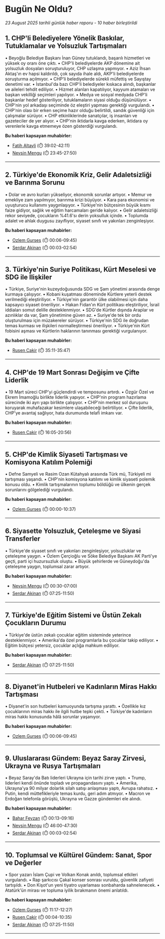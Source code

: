 # Bugün Ne Oldu?

*23 August 2025 tarihli günlük haber raporu - 10 haber birleştirildi*

## 1. CHP'li Belediyelere Yönelik Baskılar, Tutuklamalar ve Yolsuzluk Tartışmaları

• Beyoğlu Belediye Başkanı İnan Güney tutuklandı, başarılı hizmetleri ve yüksek oy oranı öne çıktı.
• CHP'li belediyelerde AKP dönemine ait yolsuzluk dosyaları soruşturuluyor, CHP uzlaşma yapmıyor.
• Aziz İhsan Aktaş'ın ev hapsi kaldırıldı, çok sayıda ihale aldı, AKP'li belediyelerde soruşturma açılmıyor.
• CHP'li belediyelerde sürekli müfettiş ve Sayıştay denetimi var.
• İstanbul'da bazı CHP'li belediyeler kıskaca alındı, başkanlar ve aileleri tehdit ediliyor.
• Hizmet alanları kapatılıyor, kayyum atamaları ve başkan vekilliği seçimleri yapılıyor.
• Medya ve sosyal medyada CHP'li başkanlar hedef gösteriliyor, tutuklamaların siyasi olduğu düşünülüyor.
• CHP'nin yol arkadaşı seçiminde öz eleştiri yapması gerektiği vurgulandı.
• CHP'nin olası bir erken seçime hazır olduğu belirtildi, sandık güvenliği için çalışmalar sürüyor.
• CHP etkinliklerinde sanatçılar, iş insanları ve gazeteciler de yer alıyor.
• CHP'nin iktidarla kavga ederken, iktidara oy verenlerle kavga etmemeye özen gösterdiği vurgulandı.

**Bu haberi kapsayan muhabirler:**

- [Fatih Altayli](https://www.youtube.com/watch?v=v2750UM3UK0&t=2342s) (⏱️ 39:02-42:11)
- [Nevsin Mengu](https://www.youtube.com/watch?v=LY2Oq6D1UB4&t=1425s) (⏱️ 23:45-27:50)

---

## 2. Türkiye'de Ekonomik Kriz, Gelir Adaletsizliği ve Barınma Sorunu

• Dolar ve avro kurları yükseliyor, ekonomik sorunlar artıyor.
• Memur ve emekliye zam yapılmıyor, barınma krizi büyüyor.
• Kara para ekonomisi ve uyuşturucu kullanımı yaygınlaşıyor.
• Türkiye'nin bütçesinin büyük kısmı faize gidiyor, sağlık ve eğitim harcamaları geride kalıyor.
• Gelir adaletsizliği rekor seviyede, çocukların %41.6'sı derin yoksulluk içinde.
• Toplumda adalet ve ahlak duygusu zayıflıyor, siyaset sınıfı ve yakınları zenginleşiyor.

**Bu haberi kapsayan muhabirler:**

- [Ozlem Gurses](https://www.youtube.com/watch?v=B_fEJ7yfXyE&t=6s) (⏱️ 00:06-09:45)
- [Serdar Akinan](https://www.youtube.com/watch?v=l1Hgm2LCILE&t=3s) (⏱️ 00:03-02:54)

---

## 3. Türkiye'nin Suriye Politikası, Kürt Meselesi ve SDG ile İlişkiler

• Türkiye, Suriye'nin kuzeydoğusunda SDG ve Şam yönetimi arasında denge kurmaya çalışıyor.
• Kobani kuşatması döneminde Kürtlere yeterli destek verilmediği eleştiriliyor.
• Türkiye'nin garantör ülke olabilmesi için daha kapsayıcı siyaset öneriliyor.
• Hakan Fidan'ın Kürt politikası eleştiriliyor, İsrail iddiaları somut delille desteklenmiyor.
• SDG'de Kürtler dışında Araplar ve azınlıklar da var, Şam yönetimine güven az.
• Suriye'de tek bir ordu oluşturulması için müzakereler sürüyor.
• Türkiye'nin SDG ile doğrudan temas kurması ve ilişkileri normalleştirmesi öneriliyor.
• Türkiye'nin Kürt fobisini aşması ve Kürtlerin haklarının tanınması gerektiği vurgulanıyor.

**Bu haberi kapsayan muhabirler:**

- [Rusen Cakir](https://www.youtube.com/watch?v=YiIRCsOCjQA&t=2111s) (⏱️ 35:11-35:47)

---

## 4. CHP'de 19 Mart Sonrası Değişim ve Çifte Liderlik

• 19 Mart süreci CHP'yi güçlendirdi ve temposunu artırdı.
• Özgür Özel ve Ekrem İmamoğlu birlikte liderlik yapıyor.
• CHP'nin program hazırlama sürecinde iki ayrı yapı birlikte çalışıyor.
• CHP'nin merkez sol duruşunu koruyarak muhafazakar kesimlere ulaşabileceği belirtiliyor.
• Çifte liderlik, CHP'ye avantaj sağlıyor, hata durumunda telafi imkanı var.

**Bu haberi kapsayan muhabirler:**

- [Rusen Cakir](https://www.youtube.com/watch?v=YiIRCsOCjQA&t=965s) (⏱️ 16:05-20:56)

---

## 5. CHP'de Kimlik Siyaseti Tartışması ve Komisyona Katılım Polemiği

• Defne Samyeli ve Rasim Ozan Kütahyalı arasında Türk mü, Türkiyeli mi tartışması yaşandı.
• CHP'nin komisyona katılımı ve kimlik siyaseti polemik konusu oldu.
• Kimlik tartışmalarının toplumu böldüğü ve ülkenin gerçek sorunlarını gölgelediği vurgulandı.

**Bu haberi kapsayan muhabirler:**

- [Ozlem Gurses](https://www.youtube.com/watch?v=B_fEJ7yfXyE) (⏱️ 00:00-10:37)

---

## 6. Siyasette Yolsuzluk, Çeteleşme ve Siyasi Transferler

• Türkiye'de siyaset sınıfı ve yakınları zenginleşiyor, yolsuzluklar ve çeteleşme yaygın.
• Özlem Çerçioğlu ve Söke Belediye Başkanı AK Parti'ye geçti, parti içi huzursuzluk oluştu.
• Büyük şehirlerde ve Güneydoğu'da çeteleşme yaygın, toplumsal zarar artıyor.

**Bu haberi kapsayan muhabirler:**

- [Nevsin Mengu](https://www.youtube.com/watch?v=LY2Oq6D1UB4&t=30s) (⏱️ 00:30-07:00)
- [Serdar Akinan](https://www.youtube.com/watch?v=l1Hgm2LCILE&t=445s) (⏱️ 07:25-11:50)

---

## 7. Türkiye'de Eğitim Sistemi ve Üstün Zekalı Çocukların Durumu

• Türkiye'de üstün zekalı çocuklar eğitim sisteminde yeterince desteklenmiyor.
• Amerika'da özel programlarla bu çocuklar takip ediliyor.
• Eğitim bütçesi yetersiz, çocuklar açlığa mahkum ediliyor.

**Bu haberi kapsayan muhabirler:**

- [Serdar Akinan](https://www.youtube.com/watch?v=l1Hgm2LCILE&t=445s) (⏱️ 07:25-11:50)

---

## 8. Diyanet'in Hutbeleri ve Kadınların Miras Hakkı Tartışması

• Diyanet'in son hutbeleri kamuoyunda tartışma yarattı.
• Özellikle kız çocuklarının miras hakkı ile ilgili hutbe tepki çekti.
• Türkiye'de kadınların miras hakkı konusunda hâlâ sorunlar yaşanıyor.

**Bu haberi kapsayan muhabirler:**

- [Ozlem Gurses](https://www.youtube.com/watch?v=B_fEJ7yfXyE&t=6s) (⏱️ 00:06-09:45)

---

## 9. Uluslararası Gündem: Beyaz Saray Zirvesi, Ukrayna ve Rusya Tartışmaları

• Beyaz Saray'da Batı liderleri Ukrayna için tarihi zirve yaptı.
• Trump, liderleri kendi önünde topladı ve propagandasını yaptı.
• Amerika, Ukrayna'ya 90 milyar dolarlık silah satışı anlaşması yaptı, Avrupa rahatsız.
• Putin, kendi müttefikleriyle temas kurdu, geri adım atmıyor.
• Macron ve Erdoğan telefonla görüştü, Ukrayna ve Gazze gündemleri ele alındı.

**Bu haberi kapsayan muhabirler:**

- [Bahar Feyzan](https://www.youtube.com/watch?v=REc1lQCZLi0&t=13s) (⏱️ 00:13-09:16)
- [Nevsin Mengu](https://www.youtube.com/watch?v=LY2Oq6D1UB4&t=2760s) (⏱️ 46:00-47:30)
- [Serdar Akinan](https://www.youtube.com/watch?v=l1Hgm2LCILE&t=3s) (⏱️ 00:03-02:54)

---

## 10. Toplumsal ve Kültürel Gündem: Sanat, Spor ve Değerler

• Spor yazarı İslam Çupi ve Volkan Konak anıldı, toplumsal etkileri vurgulandı.
• Rap şarkıcısı Çakal konser sonrası vuruldu, güvenlik zafiyeti tartışıldı.
• Don Kişot'un yeni tiyatro uyarlaması sonbaharda sahnelenecek.
• Atatürk'ün mirası ve topluma iyilik bırakmanın önemi anlatıldı.

**Bu haberi kapsayan muhabirler:**

- [Ozlem Gurses](https://www.youtube.com/watch?v=YlJpV08xqLE&t=677s) (⏱️ 11:17-12:27)
- [Rusen Cakir](https://www.youtube.com/watch?v=20uoCZ2C-8U&t=4s) (⏱️ 00:04-10:35)
- [Serdar Akinan](https://www.youtube.com/watch?v=l1Hgm2LCILE&t=445s) (⏱️ 07:25-11:50)

---

